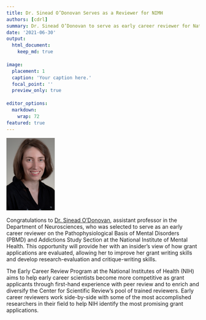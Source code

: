 ```yaml
---
title: Dr. Sinead O’Donovan Serves as a Reviewer for NIMH
authors: [cdrl]
summary: Dr. Sinead O’Donovan to serve as early career reviewer for National Institute of Mental Health
date: '2021-06-30'
output: 
  html_document:
    keep_md: true

image:
  placement: 1
  caption: 'Your caption here.'
  focal_point: ''
  preview_only: true

editor_options: 
  markdown: 
    wrap: 72
featured: true
---
```


<img src="featured.jpg" style="width:25.0%;height:25.0%" />

Congratulations to [Dr. Sinead O’Donovan](/authors/sinead), assistant professor in the Department of Neurosciences, who was selected to serve as an early career reviewer on the Pathophysiological Basis of Mental Disorders (PBMD) and Addictions Study Section at the National Institute of Mental Health. This opportunity will provide her with an insider’s view of how grant applications are evaluated, allowing her to improve her grant writing skills and develop research-evaluation and critique-writing skills.

The Early Career Review Program at the National Institutes of Health (NIH) aims to help early career scientists become more competitive as grant applicants through first-hand experience with peer review and to enrich and diversify the Center for Scientific Review’s pool of trained reviewers. Early career reviewers work side-by-side with some of the most accomplished researchers in their field to help NIH identify the most promising grant applications.




